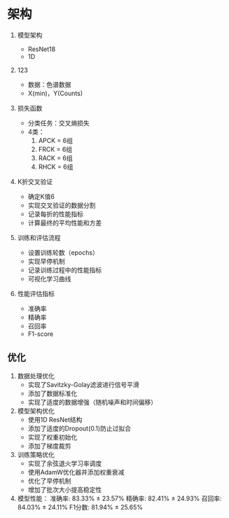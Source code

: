 # 架构

1. 模型架构
   - ResNet18
   - 1D

2. 123
   - 数据：色谱数据
   - X(min)，Y(Counts)

3. 损失函数
   - 分类任务：交叉熵损失
   - 4类：
     1. APCK = 6组
     2. FRCK = 6组
     3. RACK = 6组
     4. RHCK = 6组

4. K折交叉验证
   - 确定K值6
   - 实现交叉验证的数据分割
   - 记录每折的性能指标
   - 计算最终的平均性能和方差

5. 训练和评估流程
   - 设置训练轮数（epochs）
   - 实现早停机制
   - 记录训练过程中的性能指标
   - 可视化学习曲线

6. 性能评估指标
   - 准确率
   - 精确率
   - 召回率
   - F1-score

## 优化

1. 数据处理优化
   - 实现了Savitzky-Golay滤波进行信号平滑
   - 添加了数据标准化
   - 实现了适度的数据增强（随机噪声和时间偏移）
2. 模型架构优化
   - 使用1D ResNet结构
   - 添加了适度的Dropout(0.1)防止过拟合
   - 实现了权重初始化
   - 添加了梯度裁剪
3. 训练策略优化
   - 实现了余弦退火学习率调度
   - 使用AdamW优化器并添加权重衰减
   - 优化了早停机制
   - 增加了批次大小提高稳定性
4. 模型性能：
   准确率: 83.33% ± 23.57%
   精确率: 82.41% ± 24.93%
   召回率: 84.03% ± 24.11%
   F1分数: 81.94% ± 25.65%
